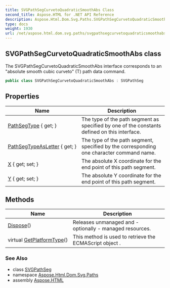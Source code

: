 ```yaml
---
title: SVGPathSegCurvetoQuadraticSmoothAbs Class
second_title: Aspose.HTML for .NET API Reference
description: Aspose.Html.Dom.Svg.Paths.SVGPathSegCurvetoQuadraticSmoothAbs class. The SVGPathSegCurvetoQuadraticSmoothAbs interface corresponds to an absolute smooth cubic curveto T path data command
type: docs
weight: 1930
url: /net/aspose.html.dom.svg.paths/svgpathsegcurvetoquadraticsmoothabs/
---
```

## SVGPathSegCurvetoQuadraticSmoothAbs class

The SVGPathSegCurvetoQuadraticSmoothAbs interface corresponds to an "absolute smooth cubic curveto" (T) path data command.

```csharp
public class SVGPathSegCurvetoQuadraticSmoothAbs : SVGPathSeg
```

## Properties

| Name | Description |
| --- | --- |
| [PathSegType](../../aspose.html.dom.svg.paths/svgpathseg/pathsegtype/) { get; } | The type of the path segment as specified by one of the constants defined on this interface. |
| [PathSegTypeAsLetter](../../aspose.html.dom.svg.paths/svgpathseg/pathsegtypeasletter/) { get; } | The type of the path segment, specified by the corresponding one character command name. |
| [X](../../aspose.html.dom.svg.paths/svgpathsegcurvetoquadraticsmoothabs/x/) { get; set; } | The absolute X coordinate for the end point of this path segment. |
| [Y](../../aspose.html.dom.svg.paths/svgpathsegcurvetoquadraticsmoothabs/y/) { get; set; } | The absolute Y coordinate for the end point of this path segment. |

## Methods

| Name | Description |
| --- | --- |
| [Dispose](../../aspose.html.dom.svg.datatypes/svgvaluetype/dispose/)() | Releases unmanaged and - optionally - managed resources. |
| virtual [GetPlatformType](../../aspose.html.dom/domobject/getplatformtype/)() | This method is used to retrieve the ECMAScript object . |

### See Also

* class [SVGPathSeg](../svgpathseg/)
* namespace [Aspose.Html.Dom.Svg.Paths](../../aspose.html.dom.svg.paths/)
* assembly [Aspose.HTML](../../)
